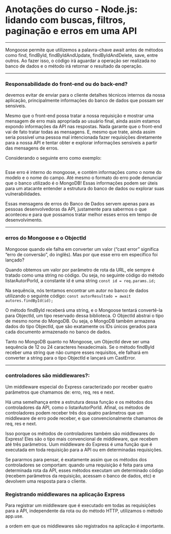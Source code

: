 # Anotações do curso - Node.js: lidando com buscas, filtros, paginação e erros em uma API

---

Mongoose permite que utilizemos a palavra-chave await antes de métodos como find, findById, findByIdAndUpdate, findByIdAndDelete, save, entre outros. Ao fazer isso, o código irá aguardar a operação ser realizada no banco de dados e o método irá retornar o resultado da operação. 

---
### Responsabilidade do front-end ou do back-end?
devemos evitar de enviar para o cliente detalhes técnicos internos da nossa aplicação, principalmente informações do banco de dados que possam ser sensíveis.

Mesmo que o front-end possa tratar a nossa requisição e mostrar uma mensagem de erro mais apropriada ao usuário final, ainda assim estamos expondo informações da API nas respostas. Nada garante que o front-end vai de fato tratar todas as mensagens. E, mesmo que trate, ainda assim seria possível uma pessoa mal intencionada fazer requisições diretamente para a nossa API e tentar obter e explorar informações sensíveis a partir das mensagens de erros.

Considerando o seguinte erro como exemplo:
```Cast to ObjectId failed for value \"6485e5aaad1084605f44a4f5H\" (type string) at path \"_id\" for model \"Autor\"
```

Esse erro é interno do mongoose, e contém informações como o nome do modelo e o nome do campo. Até mesmo o formato do erro pode denunciar que o banco utilizado é o MongoDB! Essas informações podem ser úteis para um atacante entender a estrutura do banco de dados ou explorar suas vulnerabilidades.

Essas mensagens de erros do Banco de Dados servem apenas para as pessoas desenvolvedoras da API, justamente para sabermos o que aconteceu e para que possamos tratar melhor esses erros em tempo de desenvolvimento.

---
### erros do Mongoose e o ObjectId
Mongoose quando ele falha em converter um valor (“cast error” significa “erro de conversão”, do inglês). Mas por que esse erro em específico foi lançado?

Quando obtemos um valor por parâmetro de rota da URL, ele sempre é tratado como uma string no código. Ou seja, no seguinte código do método listarAutorPorId, a constante id é uma string
```const id = req.params.id;```

Na sequência, nós tentamos encontrar um autor no banco de dados utilizando o seguinte código:
```const autorResultado = await autores.findById(id);```

O método findById receberá uma string, e o Mongoose tentará convertê-la para ObjectId, um tipo reservado dessa biblioteca. O ObjectId abstrai o tipo de mesmo nome do MongoDB. Ou seja, o MongoDB também armazena dados do tipo ObjectId, que são exatamente os IDs únicos gerados para cada documento armazenado no banco de dados.

Tanto no MongoDB quanto no Mongoose, um ObjectId deve ser uma sequência de 12 ou 24 caracteres hexadecimais. Se o método findById receber uma string que não cumpre esses requisitos, ele falhará em converter a string para o tipo ObjectId e lançará um CastError.

---
### controladores são middlewares?:
Um middleware especial do Express caracterizado por receber quatro parâmetros que chamamos de: erro, req, res e next.

Há uma semelhança entre a estrutura dessa função e os métodos dos controladores da API, como o listarAutorPorId. Afinal, os métodos de controladores podem receber três dos quatro parâmetros que um middleware de erro pode receber, e que convencionalmente chamamos de req, res e next.

Isso porque os métodos de controladores também são middlewares do Express! Eles são o tipo mais convencional de middleware, que recebem até três parâmetros. Uum middleware do Express é uma função que é executada em toda requisição para a API ou em determinadas requisições.

Se pararmos para pensar, é exatamente assim que os métodos dos controladores se comportam: quando uma requisição é feita para uma determinada rota da API, esses métodos executam um determinado código (recebem parâmetros da requisição, acessam o banco de dados, etc) e devolvem uma resposta para o cliente.

### Registrando middlewares na aplicação Express
Para registrar um middleware que é executado em todas as requisições para a API, independente da rota ou do método HTTP, utilizamos o método app.use. 

a ordem em que os middlewares são registrados na aplicação é importante. 